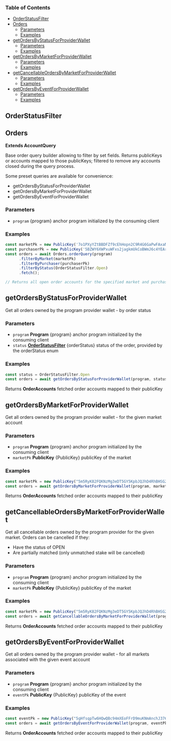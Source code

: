 <!-- Generated by documentation.js. Update this documentation by updating the source code. -->

### Table of Contents

*   [OrderStatusFilter][1]
*   [Orders][2]
    *   [Parameters][3]
    *   [Examples][4]
*   [getOrdersByStatusForProviderWallet][5]
    *   [Parameters][6]
    *   [Examples][7]
*   [getOrdersByMarketForProviderWallet][8]
    *   [Parameters][9]
    *   [Examples][10]
*   [getCancellableOrdersByMarketForProviderWallet][11]
    *   [Parameters][12]
    *   [Examples][13]
*   [getOrdersByEventForProviderWallet][14]
    *   [Parameters][15]
    *   [Examples][16]

## OrderStatusFilter

## Orders

**Extends AccountQuery**

Base order query builder allowing to filter by set fields. Returns publicKeys or accounts mapped to those publicKeys; filtered to remove any accounts closed during the query process.

Some preset queries are available for convenience:

*   getOrdersByStatusForProviderWallet
*   getOrdersByMarketForProviderWallet
*   getOrdersByEventForProviderWallet

### Parameters

*   `program`  {program} anchor program initialized by the consuming client

### Examples

```javascript
const marketPk = new PublicKey('7o1PXyYZtBBDFZf9cEhHopn2C9R4G6GaPwFAxaNWM33D')
const purchaserPk = new PublicKey('5BZWY6XWPxuWFxs2jagkmUkCoBWmJ6c4YEArr83hYBWk')
const orders = await Orders.orderQuery(program)
      .filterByMarket(marketPk)
      .filterByPurchaser(purchaserPk)
      .filterByStatus(OrderStatusFilter.Open)
      .fetch();

// Returns all open order accounts for the specified market and purchasing wallet.
```

## getOrdersByStatusForProviderWallet

Get all orders owned by the program provider wallet - by order status

### Parameters

*   `program` **Program** {program} anchor program initialized by the consuming client
*   `status` **[OrderStatusFilter][1]** {orderStatus} status of the order, provided by the orderStatus enum

### Examples

```javascript
const status = OrderStatusFilter.Open
const orders = await getOrdersByStatusForProviderWallet(program, status)
```

Returns **OrderAccounts** fetched order accounts mapped to their publicKey

## getOrdersByMarketForProviderWallet

Get all orders owned by the program provider wallet - for the given market account

### Parameters

*   `program` **Program** {program} anchor program initialized by the consuming client
*   `marketPk` **PublicKey** {PublicKey} publicKey of the market

### Examples

```javascript
const marketPk = new PublicKey("5m5RyK82FQKNzMg3eDT5GY5KpbJQJhD4RhBHSG2ux4sk")
const orders = await getOrdersByMarketForProviderWallet(program, marketPk)
```

Returns **OrderAccounts** fetched order accounts mapped to their publicKey

## getCancellableOrdersByMarketForProviderWallet

Get all cancellable orders owned by the program provider for the given market. Orders can be cancelled if they:

*   Have the status of OPEN
*   Are partially matched (only unmatched stake will be cancelled)

### Parameters

*   `program` **Program** {program} anchor program initialized by the consuming client
*   `marketPk` **PublicKey** {PublicKey} publicKey of the market

### Examples

```javascript
const marketPk = new PublicKey("5m5RyK82FQKNzMg3eDT5GY5KpbJQJhD4RhBHSG2ux4sk")
const orders = await getCancellableOrdersByMarketForProviderWallet(program, marketPk)
```

Returns **OrderAccounts** fetched order accounts mapped to their publicKey

## getOrdersByEventForProviderWallet

Get all orders owned by the program provider wallet - for all markets associated with the given event account

### Parameters

*   `program` **Program** {program} anchor program initialized by the consuming client
*   `eventPk` **PublicKey** {PublicKey} publicKey of the event

### Examples

```javascript
const eventPk = new PublicKey("5gHfsqpTw6HQwQBc94mXEoFFrD9muKNmAnchJ376PRE4")
const orders = await getOrdersByEventForProviderWallet(program, eventPk)
```

Returns **OrderAccounts** fetched order accounts mapped to their publicKey

[1]: #orderstatusfilter

[2]: #orders

[3]: #parameters

[4]: #examples

[5]: #getordersbystatusforproviderwallet

[6]: #parameters-1

[7]: #examples-1

[8]: #getordersbymarketforproviderwallet

[9]: #parameters-2

[10]: #examples-2

[11]: #getcancellableordersbymarketforproviderwallet

[12]: #parameters-3

[13]: #examples-3

[14]: #getordersbyeventforproviderwallet

[15]: #parameters-4

[16]: #examples-4
